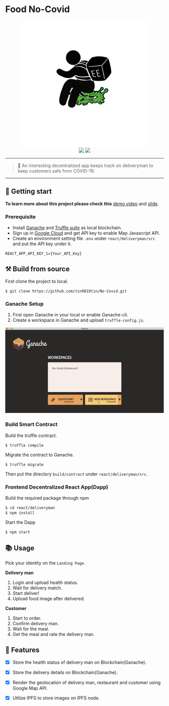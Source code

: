 # Food No-Covid
<p align="center">
<img src="./react/deliveryman/src/assets/img/Food_NoCovid.JPG" width="400" />
<br>
<a target="_blank"><img href="https://www.trufflesuite.com/truffle" src="https://img.shields.io/badge/Truffle-%3E%3D5.1.10-brown.svg"></a>
<a target="_blank"><img href="https://www.trufflesuite.com/ganache" src="https://img.shields.io/badge/Ganache-download-yellow.svg"></a>
</p>

***
> :motor_scooter: An interesting decentralized app keeps track on deliveryman to keep customers safe from COVID-19.
***

## :checkered_flag: Getting start
**To learn more about this project please check this** [demo video](https://drive.google.com/drive/folders/1Fi8zdrgk-a7n5zhN43EWr_pR8y3mGjW0) and [slide](https://docs.google.com/presentation/d/1wc0fhlDLWS_E5UqvkS5xQBxlCQ4HZM_bQFfL4-1p2IY/edit#slide=id.p).

### Prerequisite
- Install [Ganache](https://www.trufflesuite.com/ganache) and [Truffle suite](https://www.trufflesuite.com/truffle) as local blockchain.
- Sign up in [Google Cloud](https://developers.google.com/maps/documentation/javascript/get-api-key) and get API key to enable Map Javascript API.
- Create an environment setting file `.env` under `react/deliveryman/src` and put the API key under it.
```shell
REACT_APP_API_KEY_1={Your_API_Key}
```

## :hammer_and_pick: Build from source 
First clone the project to local.
```shell
$ git clone https://github.com/tin0819tin/No-Covid.git
```

### Ganache Setup
1. First open Ganache in your local or enable Ganache-cli.
2. Create a workspace in Ganache and upload `truffle-config.js`.

<p align=center><img src="./react/deliveryman/src/assets/img/ganache.gif" width="1000"/></p>

### Build Smart Contract 

Build the truffle contract.
```shell
$ truffle compile
```
Migrate the contract to Ganache.
```shell
$ truffle migrate
```

Then put the directory `build/contract` under `react/deliveryman/src`.

### Frontend Decentralized React App(Dapp)

Build the required package through npm
```shell
$ cd react/deliveryman
$ npm install
```

Start the Dapp
```shell
$ npm start
```

## :books: Usage
Pick your identity on the `Landing Page`.

**Delivery man**
1. Login and upload health status.
2. Wait for delivery match.
3. Start deliver!
4. Upload food image after delivered.

**Customer**
1. Start to order.
2. Confirm delivery man.
3. Wait for the meal.
4. Get the meal and rate the delivery man.


## :round_pushpin: Features
- [x] Store the health status of delivery man on Blockchain(Ganache).
- [x] Store the delivery details on Blockchain(Ganache).
- [x] Render the geolocation of delivery man, restaurant and customer using Google Map API.
- [x] Utilize IPFS to store images on IPFS node. 


 
